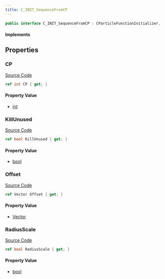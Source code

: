 ```yaml
---
title: C_INIT_SequenceFromCP
---
```


```csharp
public interface C_INIT_SequenceFromCP : CParticleFunctionInitializer, CParticleFunction, ISchemaClass<CParticleFunction>, ISchemaClass<CParticleFunctionInitializer>, ISchemaClass<C_INIT_SequenceFromCP>, ISchemaField, ISchemaClass, INativeHandle
```

#### Implements

## Properties

### CP

[Source Code](https://github.com/swiftly-solution/swiftlys2/blob/main/managed/src/SwiftlyS2.Generated/Schemas/Interfaces/C_INIT_SequenceFromCP.cs#L21)

```csharp
ref int CP { get; }
```

#### Property Value

- [int](https://learn.microsoft.com/dotnet/api/system.int32)

### KillUnused

[Source Code](https://github.com/swiftly-solution/swiftlys2/blob/main/managed/src/SwiftlyS2.Generated/Schemas/Interfaces/C_INIT_SequenceFromCP.cs#L17)

```csharp
ref bool KillUnused { get; }
```

#### Property Value

- [bool](https://learn.microsoft.com/dotnet/api/system.boolean)

### Offset

[Source Code](https://github.com/swiftly-solution/swiftlys2/blob/main/managed/src/SwiftlyS2.Generated/Schemas/Interfaces/C_INIT_SequenceFromCP.cs#L23)

```csharp
ref Vector Offset { get; }
```

#### Property Value

- [Vector](/docs/api/shared/natives/vector)

### RadiusScale

[Source Code](https://github.com/swiftly-solution/swiftlys2/blob/main/managed/src/SwiftlyS2.Generated/Schemas/Interfaces/C_INIT_SequenceFromCP.cs#L19)

```csharp
ref bool RadiusScale { get; }
```

#### Property Value

- [bool](https://learn.microsoft.com/dotnet/api/system.boolean)

